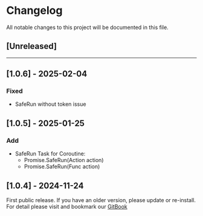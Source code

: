 ﻿# Changelog

All notable changes to this project will be documented in this file.

## [Unreleased]

---

## [1.0.6] - 2025-02-04

### Fixed
- SafeRun without token issue

## [1.0.5] - 2025-01-25

### Add
- SafeRun Task for Coroutine:
  - Promise.SafeRun(Action action)
  - Promise.SafeRun(Func<Task> action)

## [1.0.4] - 2024-11-24

First public release. If you have an older version, please update or re-install.   
For detail please visit and bookmark our [GitBook](https://aceland-workshop.gitbook.io/aceland-unity-packages/)
